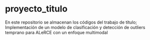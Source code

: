# proyecto_titulo
En este repositorio se almacenan los códigos del trabajo de título; Implementación de un modelo de clasificación y detección de outliers temprano para ALeRCE con un enfoque multimodal
